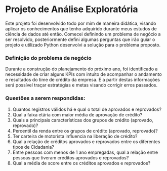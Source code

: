  # Projeto de Análise Exploratória
 
 Este projeto foi desenvolvido todo por mim de maneira didática, visando aplicar os conhecimentos que tenho adquirido durante meus estudos de ciência de dados até então. Comecei definindo um problema de negócio a ser resolvido, posteriormente defini algumas perguntas que irão guiar o projeto e utilizado Python desenvolvi a solução para o problema proposto.
 
 ### Definição do problema de negócio
 Durante a construção do planejamento do próximo ano, foi identificado a necessidade de criar alguns KPIs com intuito de acompanhar o andamento e resultados do time de crédito da empresa.
 E a partir destas informações será possível traçar estratégias e metas visando corrigir erros passados.
 ### Questões a serem respondidas: 
1. Quantos registros válidos há e qual o total de aprovados e reprovados?
2. Qual a faixa etária com maior média de aprovação de crédito?
3. Quais a principais características dos grupos de crédito (aprovado, reprovado)?
4. Percentil da renda entre os grupos de crédito (aprovado, reprovado)?
5. Ter carteira de motorista influencia na liberação de crédito?
6. Qual a relação de créditos aprovados e reprovados entre os diferentes tipos de Cidadania?
7. Entre pessoas com menos de 1 ano empregadas, qual a relação entre pessoas que tiveram créditos aprovados e reprovados?
8. Qual a média de score entre os créditos aprovados e reprovados?
